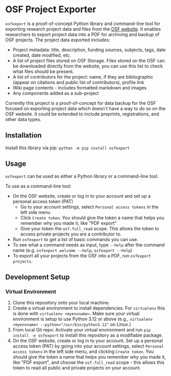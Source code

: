 # OSF Project Exporter

`osfexport` is a proof-of-concept Python library and command-line tool for exporting research project data and files from the [OSF website](https://osf.io/). It enables researchers to export project data into a PDF for archiving and backup of OSF projects.
The project data exported includes:
- Project metadata: title, description, funding sources, subjects, tags, date created, date modified, etc.
- A list of project files stored on OSF Storage. Files stored on the OSF can be downloaded directly from the website, you can use this list to check what files should be present.
- A list of contributors for the project: name, if they are bibliographic (appear on citations and public list of contributors), profile link
- Wiki page contents - includes formatted markdown and images
- Any components added as a sub-project

Currently this project is a proof-of-concept for data backup for the OSF focused on exporting project data which doesn't have a way to do so on the OSF website. It could be extended to include preprints, registrations, and other data types.

## Installation

Install this library via pip:
`python -m pip install osfexport`

## Usage

`osfexport` can be used as either a Python library or a command-line tool.

To use as a command-line tool:
- On the OSF website, create or log in to your account and set up a personal access token (PAT)
  - Go to your account settings, select `Personal access tokens` in the left side menu
  - Click `Create token`. You should give the token a name that helps you remember why you made it, like "PDF export"
  - Give your token the `osf.full_read` scope. This allows the token to access private projects you are a contributor to.
- Run `osfexport` to get a list of basic commands you can use.
- To see what a command needs as input, type `--help` after the command name (e.g. `osfexport welcome --help`; `osfexport --help`)
- To export all your projects from the OSF into a PDF, run `osfexport projects`.

## Development Setup

### Virtual Environment

1. Clone this repository onto your local machine.
2. Create a virtual environment to install dependencies. For `virtualenv` this is done with ``virtualenv <myenvname>``. Make sure your virtual environment is setup to use Python 3.12 or above (e.g., ``virtualenv <myenvname> --python="/usr/bin/python3.12"`` on Linux.)
3. From local Git repo: Activate your virtual environment and run ``pip install -e osfexport`` to install this repository as a modifiable package.
4. On the OSF website, create or log in to your account.  Set up a personal access token (PAT) by going into your account settings, select `Personal access tokens` in the left side menu, and clicking `Create token`. You should give the token a name that helps you remember why you made it, like "PDF export", and choose the `osf.full_read` scope - this allows this token to read all public and private projects on your account.
